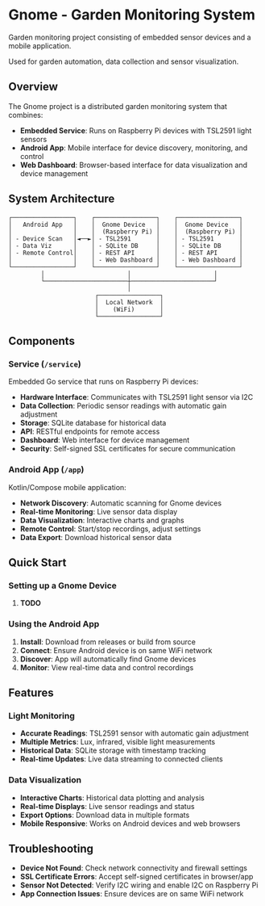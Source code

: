 # Gnome - Garden Monitoring System

Garden monitoring project consisting of embedded sensor devices and a mobile application.  

Used for garden automation, data collection and sensor visualization.

## Overview

The Gnome project is a distributed garden monitoring system that combines:

- **Embedded Service**: Runs on Raspberry Pi devices with TSL2591 light sensors
- **Android App**: Mobile interface for device discovery, monitoring, and control
- **Web Dashboard**: Browser-based interface for data visualization and device management

## System Architecture

```text
┌─────────────────┐    ┌─────────────────┐    ┌─────────────────┐
│   Android App   │    │  Gnome Device   │    │  Gnome Device   │
│                 │    │  (Raspberry Pi) │    │  (Raspberry Pi) │
│ - Device Scan   │◄──►│ - TSL2591       │    │ - TSL2591       │
│ - Data Viz      │    │ - SQLite DB     │    │ - SQLite DB     │
│ - Remote Control│    │ - REST API      │    │ - REST API      │
│                 │    │ - Web Dashboard │    │ - Web Dashboard │
└─────────────────┘    └─────────────────┘    └─────────────────┘
         │                       │                       │
         └───────────────────────┼───────────────────────┘
                                 │
                        ┌─────────────────┐
                        │  Local Network  │
                        │    (WiFi)       │
                        └─────────────────┘
```

## Components

### Service (`/service`)

Embedded Go service that runs on Raspberry Pi devices:

- **Hardware Interface**: Communicates with TSL2591 light sensor via I2C
- **Data Collection**: Periodic sensor readings with automatic gain adjustment
- **Storage**: SQLite database for historical data
- **API**: RESTful endpoints for remote access
- **Dashboard**: Web interface for device management
- **Security**: Self-signed SSL certificates for secure communication

### Android App (`/app`)

Kotlin/Compose mobile application:

- **Network Discovery**: Automatic scanning for Gnome devices
- **Real-time Monitoring**: Live sensor data display
- **Data Visualization**: Interactive charts and graphs
- **Remote Control**: Start/stop recordings, adjust settings
- **Data Export**: Download historical sensor data

## Quick Start

### Setting up a Gnome Device

1. **TODO**

### Using the Android App

1. **Install**: Download from releases or build from source
2. **Connect**: Ensure Android device is on same WiFi network
3. **Discover**: App will automatically find Gnome devices
4. **Monitor**: View real-time data and control recordings

## Features

### Light Monitoring

- **Accurate Readings**: TSL2591 sensor with automatic gain adjustment
- **Multiple Metrics**: Lux, infrared, visible light measurements
- **Historical Data**: SQLite storage with timestamp tracking
- **Real-time Updates**: Live data streaming to connected clients

### Data Visualization

- **Interactive Charts**: Historical data plotting and analysis
- **Real-time Displays**: Live sensor readings and status
- **Export Options**: Download data in multiple formats
- **Mobile Responsive**: Works on Android devices and web browsers

## Troubleshooting

- **Device Not Found**: Check network connectivity and firewall settings
- **SSL Certificate Errors**: Accept self-signed certificates in browser/app
- **Sensor Not Detected**: Verify I2C wiring and enable I2C on Raspberry Pi
- **App Connection Issues**: Ensure devices are on same WiFi network

